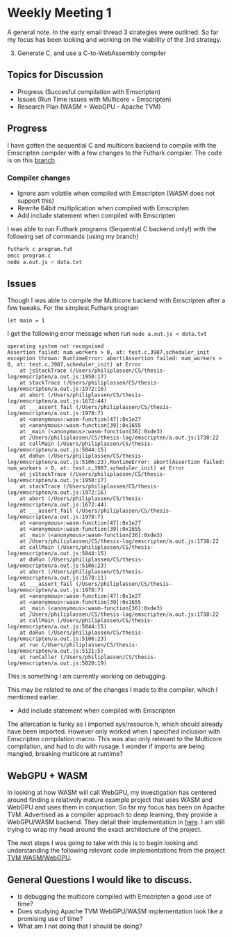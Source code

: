 # Weekly Meeting 1

A general note. In the early email thread 3 strategies were outlined. So far my focus has been looking and working on the viability of the 3rd strategy. 

3) Generate C, and use a C-to-WebAssembly compiler

## Topics for Discussion
- Progress (Succesful compilation with Emscripten)
- Issues (Run Time issues with Multicore + Emscripten)
- Research Plan (WASM + WebGPU - Apache TVM)

## Progress

I have gotten the sequential C and multicore backend to compile with the Emscripten compiler with a few changes to the Futhark compiler.
The code is on this [branch](https://github.com/philass/futhark/tree/emcc-pass).

### Compiler changes
- Ignore asm volatile when compiled with Emscripten (WASM does not support this)
- Rewrite 64bit multiplication when compiled with Emscripten
- Add include statement when compiled with Emscripten 

I was able to run Futhark programs (Sequential C backend only!) with the following set of commands (using my branch)

```bash
futhark c program.fut
emcc program.c
node a.out.js < data.txt
```

## Issues

Though I was able to compile the Multicore backend with Emscripten after a few tweaks.
For the simplest Futhark program
```
let main = 1
```
I get the following error message when run `node a.out.js < data.txt`
```
operating system not recognised
Assertion failed: num_workers > 0, at: test.c,3987,scheduler_init
exception thrown: RuntimeError: abort(Assertion failed: num_workers > 0, at: test.c,3987,scheduler_init) at Error
    at jsStackTrace (/Users/philiplassen/CS/thesis-log/emscripten/a.out.js:1950:17)
    at stackTrace (/Users/philiplassen/CS/thesis-log/emscripten/a.out.js:1972:16)
    at abort (/Users/philiplassen/CS/thesis-log/emscripten/a.out.js:1672:44)
    at ___assert_fail (/Users/philiplassen/CS/thesis-log/emscripten/a.out.js:1978:7)
    at <anonymous>:wasm-function[47]:0x1e27
    at <anonymous>:wasm-function[39]:0x1655
    at _main (<anonymous>:wasm-function[36]:0xde3)
    at /Users/philiplassen/CS/thesis-log/emscripten/a.out.js:1738:22
    at callMain (/Users/philiplassen/CS/thesis-log/emscripten/a.out.js:5044:15)
    at doRun (/Users/philiplassen/CS/thesis-log/emscripten/a.out.js:5106:23),RuntimeError: abort(Assertion failed: num_workers > 0, at: test.c,3987,scheduler_init) at Error
    at jsStackTrace (/Users/philiplassen/CS/thesis-log/emscripten/a.out.js:1950:17)
    at stackTrace (/Users/philiplassen/CS/thesis-log/emscripten/a.out.js:1972:16)
    at abort (/Users/philiplassen/CS/thesis-log/emscripten/a.out.js:1672:44)
    at ___assert_fail (/Users/philiplassen/CS/thesis-log/emscripten/a.out.js:1978:7)
    at <anonymous>:wasm-function[47]:0x1e27
    at <anonymous>:wasm-function[39]:0x1655
    at _main (<anonymous>:wasm-function[36]:0xde3)
    at /Users/philiplassen/CS/thesis-log/emscripten/a.out.js:1738:22
    at callMain (/Users/philiplassen/CS/thesis-log/emscripten/a.out.js:5044:15)
    at doRun (/Users/philiplassen/CS/thesis-log/emscripten/a.out.js:5106:23)
    at abort (/Users/philiplassen/CS/thesis-log/emscripten/a.out.js:1678:11)
    at ___assert_fail (/Users/philiplassen/CS/thesis-log/emscripten/a.out.js:1978:7)
    at <anonymous>:wasm-function[47]:0x1e27
    at <anonymous>:wasm-function[39]:0x1655
    at _main (<anonymous>:wasm-function[36]:0xde3)
    at /Users/philiplassen/CS/thesis-log/emscripten/a.out.js:1738:22
    at callMain (/Users/philiplassen/CS/thesis-log/emscripten/a.out.js:5044:15)
    at doRun (/Users/philiplassen/CS/thesis-log/emscripten/a.out.js:5106:23)
    at run (/Users/philiplassen/CS/thesis-log/emscripten/a.out.js:5121:5)
    at runCaller (/Users/philiplassen/CS/thesis-log/emscripten/a.out.js:5020:19)
```

This is something I am currently working on debugging.

This may be related to one of the changes I made to the compiler, which I mentioned earlier.

- Add include statement when compiled with Emscripten 

The altercation is funky as I imported sys/resource.h, which should already have been imported. However only worked when I specified inclusion with Emscripten compilation macro. This was also only relevant to the Multicore compilation, and had to do with rusage. I wonder if imports are being mangled, breaking multicore at runtime? 

## WebGPU + WASM

In looking at how WASM will call WebGPU, my investigation has centered around finding a relatively mature example project that uses WASM and WebGPU and uses them in conjuction. So far my focus has been on Apache TVM. Advertised as a compiler approach to deep learning, they provide a WebGPU/WASM backend. They detail their implementation in [here](https://tvm.apache.org/2020/05/14/compiling-machine-learning-to-webassembly-and-webgpu). I am still trying to wrap my head around the exact architecture of the project. 

The next steps I was going to take with this is to begin looking and understanding the following relevant code implementations from the project [TVM WASM/WebGPU](https://github.com/apache/incubator-tvm/tree/main/web).


## General Questions I would like to discuss.
- Is debugging the multicore compiled with Emscripten a good use of time?
- Does studying Apache TVM WebGPU/WASM implementation look like a promising use of time?
- What am I not doing that I should be doing?
